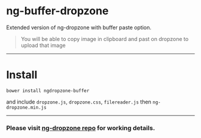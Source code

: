 # ng-buffer-dropzone
Extended version of ng-dropzone with buffer paste option.

> You will be able to copy image in clipboard and past on dropzone to upload that image

***

# Install
```
bower install ngdropzone-buffer
```
and include `dropzone.js`, `dropzone.css`, `filereader.js` then `ng-dropzone.min.js`

***

### Please visit **[ng-dropzone repo](https://github.com/thatisuday/ng-dropzone)** for working details.




